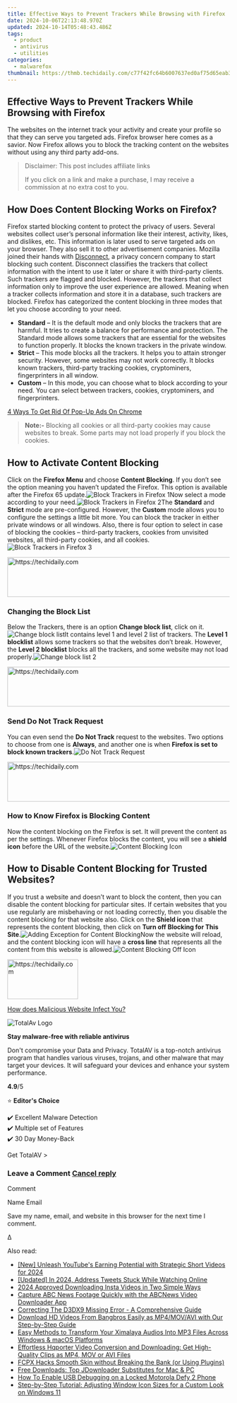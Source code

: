 ```yaml
---
title: Effective Ways to Prevent Trackers While Browsing with Firefox
date: 2024-10-06T22:13:48.970Z
updated: 2024-10-14T05:48:43.486Z
tags:
  - product
  - antivirus
  - utilities
categories:
  - malwarefox
thumbnail: https://thmb.techidaily.com/c77f42fc64b6007637ed0af75d65eab3269f8768c72afbf1c512e303a34ac930.jpg
---
```


## Effective Ways to Prevent Trackers While Browsing with Firefox

The websites on the internet track your activity and create your profile so that they can serve you targeted ads. Firefox browser here comes as a savior. Now Firefox allows you to block the tracking content on the websites without using any third party add-ons.

>  Disclaimer: This post includes affiliate links
>
>  If you click on a link and make a purchase, I may receive a commission at no extra cost to you.
>

## How Does Content Blocking Works on Firefox?

Firefox started blocking content to protect the privacy of users. Several websites collect user’s personal information like their interest, activity, likes, and dislikes, etc. This information is later used to serve targeted ads on your browser. They also sell it to other advertisement companies. Mozilla joined their hands with [Disconnect](https://disconnect.me/trackerprotection), a privacy concern company to start blocking such content. Disconnect classifies the trackers that collect information with the intent to use it later or share it with third-party clients. Such trackers are flagged and blocked. However, the trackers that collect information only to improve the user experience are allowed. Meaning when a tracker collects information and store it in a database, such trackers are blocked. Firefox has categorized the content blocking in three modes that let you choose according to your need.

* **Standard** – It is the default mode and only blocks the trackers that are harmful. It tries to create a balance for performance and protection. The Standard mode allows some trackers that are essential for the websites to function properly. It blocks the known trackers in the private window.
* **Strict** – This mode blocks all the trackers. It helps you to attain stronger security. However, some websites may not work correctly. It blocks known trackers, third-party tracking cookies, cryptominers, fingerprinters in all window.
* **Custom** – In this mode, you can choose what to block according to your need. You can select between trackers, cookies, cryptominers, and fingerprinters.

[4 Ways To Get Rid Of Pop-Up Ads On Chrome](https://tools.techidaily.com/malwarefox/products/)

> **Note:-** Blocking all cookies or all third-party cookies may cause websites to break. Some parts may not load properly if you block the cookies.

## How to Activate Content Blocking

Click on the **Firefox Menu** and choose **Content Blocking**. If you don’t see the option meaning you haven’t updated the Firefox. This option is available after the Firefox 65 update.![Block Trackers in Firefox 1](https://www.malwarefox.com/wp-content/uploads/2019/06/Block-Trackers-in-Firefox-1.jpg)Now select a mode according to your need.![Block Trackers in Firefox 2](https://www.malwarefox.com/wp-content/uploads/2019/06/Block-Trackers-in-Firefox-2.jpg)The **Standard** and **Strict** mode are pre-configured. However, the **Custom** mode allows you to configure the settings a little bit more. You can block the tracker in either private windows or all windows. Also, there is four option to select in case of blocking the cookies – third-party trackers, cookies from unvisited websites, all third-party cookies, and all cookies.![Block Trackers in Firefox 3](https://www.malwarefox.com/wp-content/uploads/2019/06/Block-Trackers-in-Firefox-3.jpg) 

<!-- affiliate ads begin -->
<a href="https://appsumo.8odi.net/c/5597632/2075462/7443" target="_top" id="2075462">
  <img src="//a.impactradius-go.com/display-ad/7443-2075462" border="0" alt="https://techidaily.com" width="728" height="90"/>
</a>
<img height="0" width="0" src="https://appsumo.8odi.net/i/5597632/2075462/7443" style="position:absolute;visibility:hidden;" border="0" />
<!-- affiliate ads end -->

### Changing the Block List

Below the Trackers, there is an option **Change block list**, click on it.![Change block list](https://www.malwarefox.com/wp-content/uploads/2019/06/Change-block-list.jpg)It contains level 1 and level 2 list of trackers. The **Level 1 blocklist** allows some trackers so that the websites don’t break. However, the **Level 2 blocklist** blocks all the trackers, and some website may not load properly.![Change block list 2](https://www.malwarefox.com/wp-content/uploads/2019/06/Change-block-list-2.jpg) 

<!-- affiliate ads begin -->
<a href="https://imp.i357552.net/c/5597632/857865/11832" target="_top" id="857865">
  <img src="//a.impactradius-go.com/display-ad/11832-857865" border="0" alt="https://techidaily.com" width="728" height="90"/>
</a>
<img height="0" width="0" src="https://imp.i357552.net/i/5597632/857865/11832" style="position:absolute;visibility:hidden;" border="0" />
<!-- affiliate ads end -->

### Send Do Not Track Request

You can even send the **Do Not Track** request to the websites. Two options to choose from one is **Always**, and another one is when **Firefox is set to block known trackers**.![Do Not Track Request](https://www.malwarefox.com/wp-content/uploads/2019/06/Do-Not-Track-Request.jpg) 

<!-- affiliate ads begin -->
<a href="https://aligracehair.sjv.io/c/5597632/1997635/19272" target="_top" id="1997635">
  <img src="//a.impactradius-go.com/display-ad/19272-1997635" border="0" alt="https://techidaily.com" width="728" height="90"/>
</a>
<img height="0" width="0" src="https://aligracehair.sjv.io/i/5597632/1997635/19272" style="position:absolute;visibility:hidden;" border="0" />
<!-- affiliate ads end -->

### How to Know Firefox is Blocking Content

Now the content blocking on the Firefox is set. It will prevent the content as per the settings. Whenever Firefox blocks the content, you will see a **shield icon** before the URL of the website.![Content Blocking Icon](https://www.malwarefox.com/wp-content/uploads/2019/06/Content-Blocking-Icon.jpg) 

## How to Disable Content Blocking for Trusted Websites?

If you trust a website and doesn’t want to block the content, then you can disable the content blocking for particular sites. If certain websites that you use regularly are misbehaving or not loading correctly, then you disable the content blocking for that website also. Click on the **Shield icon** that represents the content blocking, then click on **Turn off Blocking for This Site**.![Adding Exception for Content Blocking](https://www.malwarefox.com/wp-content/uploads/2019/06/Adding-Exception-for-Content-Blocking.jpg)Now the website will reload, and the content blocking icon will have a **cross line** that represents all the content from this website is allowed.![Content Blocking Off Icon](https://www.malwarefox.com/wp-content/uploads/2019/06/Content-Blocking-Off-Icon.jpg) 

<!-- affiliate ads begin -->
<a href="https://aligracehair.sjv.io/c/5597632/2135352/19272" target="_top" id="2135352">
  <img src="//a.impactradius-go.com/display-ad/19272-2135352" border="0" alt="https://techidaily.com" width="160" height="90"/>
</a>
<img height="0" width="0" src="https://aligracehair.sjv.io/i/5597632/2135352/19272" style="position:absolute;visibility:hidden;" border="0" />
<!-- affiliate ads end -->

[How does Malicious Website Infect You?](https://tools.techidaily.com/malwarefox/products/)

![TotalAv Logo](https://www.malwarefox.com/wp-content/uploads/2024/02/totalav-svg.webp "totalav-svg")

**Stay malware-free with reliable antivirus**

Don't compromise your Data and Privacy. TotalAV is a top-notch antivirus program that handles various viruses, trojans, and other malware that may target your devices. It will safeguard your devices and enhance your system performance.

**4.9**/5

⭐ **Editor's Choice**

✔️ Excellent Malware Detection  
✔️ Multiple set of Features  
✔️ 30 Day Money-Back

[](https://tools.techidaily.com/malwarefox/products/) Get TotalAV > 

### Leave a Comment [Cancel reply](https://tools.techidaily.com/malwarefox/products/)

Comment

Name Email 

Save my name, email, and website in this browser for the next time I comment.

Δ

<ins class="adsbygoogle"
     style="display:block"
     data-ad-format="autorelaxed"
     data-ad-client="ca-pub-7571918770474297"
     data-ad-slot="1223367746"></ins>

<ins class="adsbygoogle"
     style="display:block"
     data-ad-client="ca-pub-7571918770474297"
     data-ad-slot="8358498916"
     data-ad-format="auto"
     data-full-width-responsive="true"></ins>

<span class="atpl-alsoreadstyle">Also read:</span>
<div><ul>
<li><a href="https://youtube-lab.techidaily.com/nleash-youtubes-earning-potential-with-strategic-short-videos-for-2024/"><u>[New] Unleash YouTube's Earning Potential with Strategic Short Videos for 2024</u></a></li>
<li><a href="https://twitter-videos.techidaily.com/updated-in-2024-address-tweets-stuck-while-watching-online/"><u>[Updated] In 2024, Address Tweets Stuck While Watching Online</u></a></li>
<li><a href="https://instagram-video-files.techidaily.com/2024-approved-downloading-insta-videos-in-two-simple-ways/"><u>2024 Approved Downloading Insta Videos in Two Simple Ways</u></a></li>
<li><a href="https://discover-bytes.techidaily.com/capture-abc-news-footage-quickly-with-the-abcnews-video-downloader-app/"><u>Capture ABC News Footage Quickly with the ABCNews Video Downloader App</u></a></li>
<li><a href="https://techtrends.techidaily.com/correcting-the-d3dx9-missing-error-a-comprehensive-guide/"><u>Correcting The D3DX9 Missing Error - A Comprehensive Guide</u></a></li>
<li><a href="https://discover-bytes.techidaily.com/download-hd-videos-from-bangbros-easily-as-mp4movavi-with-our-step-by-step-guide/"><u>Download HD Videos From Bangbros Easily as MP4/MOV/AVI with Our Step-by-Step Guide</u></a></li>
<li><a href="https://discover-bytes.techidaily.com/easy-methods-to-transform-your-ximalaya-audios-into-mp3-files-across-windows-and-macos-platforms/"><u>Easy Methods to Transform Your Ximalaya Audios Into MP3 Files Across Windows & macOS Platforms</u></a></li>
<li><a href="https://discover-bytes.techidaily.com/effortless-hqporter-video-conversion-and-downloading-get-high-quality-clips-as-mp4-mov-or-avi-files/"><u>Effortless Hqporter Video Conversion and Downloading: Get High-Quality Clips as MP4, MOV or AVI Files</u></a></li>
<li><a href="https://ai-driven-video-production.techidaily.com/fcpx-hacks-smooth-skin-without-breaking-the-bank-or-using-plugins/"><u>FCPX Hacks Smooth Skin without Breaking the Bank (or Using Plugins)</u></a></li>
<li><a href="https://discover-bytes.techidaily.com/free-downloads-top-jdownloader-substitutes-for-mac-and-pc/"><u>Free Downloads: Top JDownloader Substitutes for Mac & PC</u></a></li>
<li><a href="https://android-unlock.techidaily.com/how-to-enable-usb-debugging-on-a-locked-motorola-defy-2-phone-by-drfone-android/"><u>How To Enable USB Debugging on a Locked Motorola Defy 2 Phone</u></a></li>
<li><a href="https://tech-recovery.techidaily.com/step-by-step-tutorial-adjusting-window-icon-sizes-for-a-custom-look-on-windows-11/"><u>Step-by-Step Tutorial: Adjusting Window Icon Sizes for a Custom Look on Windows 11</u></a></li>
</ul></div>

